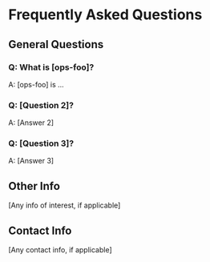 Frequently Asked Questions
==========================

General Questions
-----------------

### Q: What is [ops-foo]?

A: [ops-foo] is ...

### Q: [Question 2]?

A: [Answer 2]

### Q: [Question 3]?

A: [Answer 3]

Other Info
----------
[Any info of interest, if applicable]

Contact Info
------------
[Any contact info, if applicable]